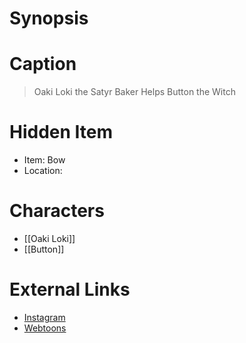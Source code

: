 # Synopsis


# Caption
> Oaki Loki the Satyr Baker Helps Button the Witch

# Hidden Item
* Item: Bow
* Location: <spoiler></spoiler>

# Characters
* [[Oaki Loki]]
* [[Button]]

# External Links
* [Instagram](https://www.instagram.com/p/B6dgn-QDEM-/)
* [Webtoons](https://www.webtoons.com/en/challenge/twistwood-tales/25-oaki-loki-the-satyr-baker/viewer?title_no=344740&episode_no=28)